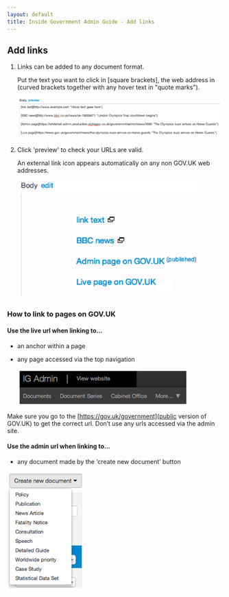 ```yaml
---
layout: default
title: Inside Government Admin Guide - Add links
---
```


## Add links

1. Links can be added to any document format.

	Put the text you want to click in [square brackets], the web address in (curved brackets together with any hover text in "quote marks").

	![Add links 1](add-links-1.png)

2. Click 'preview' to check your URLs are valid.

	An external link icon appears automatically on any non GOV.UK web addresses.

	![Add links 2](add-links-2.png)
	
### How to link to pages on GOV.UK


#### Use the live url when linking to…

* an anchor within a page
	
* any page accessed via the top navigation

	![Add links 3](add-links-3.png)
	
Make sure you go to the [https://gov.uk/government](public version of GOV.UK) to get the correct url. Don’t use any urls accessed via the admin site.


#### Use the admin url when linking to...

* any document made by the ‘create new document’ button

![Add links 4](add-links-4.png)